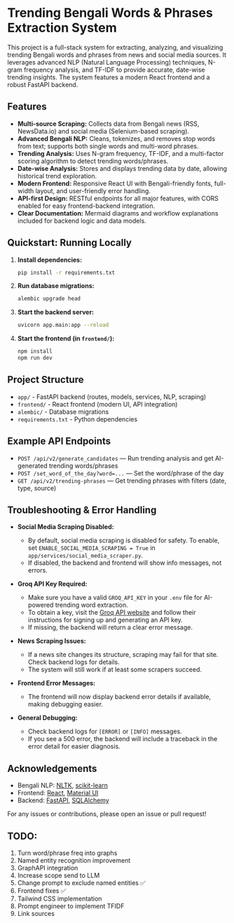 # Trending Bengali Words & Phrases Extraction System

This project is a full-stack system for extracting, analyzing, and visualizing trending Bengali words and phrases from news and social media sources. It leverages advanced NLP (Natural Language Processing) techniques, N-gram frequency analysis, and TF-IDF to provide accurate, date-wise trending insights. The system features a modern React frontend and a robust FastAPI backend.

## Features

- **Multi-source Scraping:** Collects data from Bengali news (RSS, NewsData.io) and social media (Selenium-based scraping).
- **Advanced Bengali NLP:** Cleans, tokenizes, and removes stop words from text; supports both single words and multi-word phrases.
- **Trending Analysis:** Uses N-gram frequency, TF-IDF, and a multi-factor scoring algorithm to detect trending words/phrases.
- **Date-wise Analysis:** Stores and displays trending data by date, allowing historical trend exploration.
- **Modern Frontend:** Responsive React UI with Bengali-friendly fonts, full-width layout, and user-friendly error handling.
- **API-first Design:** RESTful endpoints for all major features, with CORS enabled for easy frontend-backend integration.
- **Clear Documentation:** Mermaid diagrams and workflow explanations included for backend logic and data models.

## Quickstart: Running Locally

1. **Install dependencies:**
   ```bash
   pip install -r requirements.txt
   ```
2. **Run database migrations:**
   ```bash
   alembic upgrade head
   ```
3. **Start the backend server:**
   ```bash
   uvicorn app.main:app --reload
   ```
4. **Start the frontend (in `frontend/`):**
   ```bash
   npm install
   npm run dev
   ```

## Project Structure

- `app/` - FastAPI backend (routes, models, services, NLP, scraping)
- `frontend/` - React frontend (modern UI, API integration)
- `alembic/` - Database migrations
- `requirements.txt` - Python dependencies

## Example API Endpoints

- `POST /api/v2/generate_candidates` — Run trending analysis and get AI-generated trending words/phrases
- `POST /set_word_of_the_day?word=...` — Set the word/phrase of the day
- `GET /api/v2/trending-phrases` — Get trending phrases with filters (date, type, source)

## Troubleshooting & Error Handling

- **Social Media Scraping Disabled:**
  - By default, social media scraping is disabled for safety. To enable, set `ENABLE_SOCIAL_MEDIA_SCRAPING = True` in `app/services/social_media_scraper.py`.
  - If disabled, the backend and frontend will show info messages, not errors.

- **Groq API Key Required:**
  - Make sure you have a valid `GROQ_API_KEY` in your `.env` file for AI-powered trending word extraction.
  - To obtain a key, visit the [Groq API website](https://groq.com/) and follow their instructions for signing up and generating an API key.
  - If missing, the backend will return a clear error message.

- **News Scraping Issues:**
  - If a news site changes its structure, scraping may fail for that site. Check backend logs for details.
  - The system will still work if at least some scrapers succeed.

- **Frontend Error Messages:**
  - The frontend will now display backend error details if available, making debugging easier.

- **General Debugging:**
  - Check backend logs for `[ERROR]` or `[INFO]` messages.
  - If you see a 500 error, the backend will include a traceback in the error detail for easier diagnosis.

## Acknowledgements
- Bengali NLP: [NLTK](https://www.nltk.org/), [scikit-learn](https://scikit-learn.org/)
- Frontend: [React](https://react.dev/), [Material UI](https://mui.com/)
- Backend: [FastAPI](https://fastapi.tiangolo.com/), [SQLAlchemy](https://www.sqlalchemy.org/)


For any issues or contributions, please open an issue or pull request!

## TODO:
1. Turn word/phrase freq into graphs
2. Named entity recognition improvement
3. GraphAPI integration
4. Increase scope send to LLM
5. Change prompt to exclude named entities ✅
6. Frontend fixes ✅
7. Tailwind CSS implementation
8. Prompt engineer to implement TFIDF
9. Link sources

